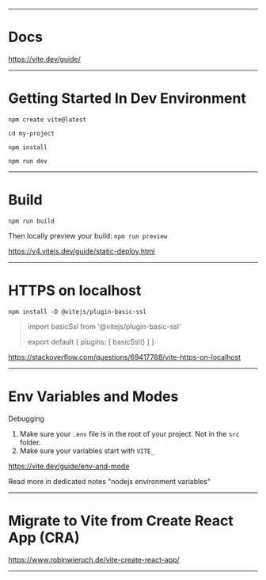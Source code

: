 
-------------------------------------------------------

# Docs

https://vite.dev/guide/

-------------------------------------------------------

# Getting Started In Dev Environment

`npm create vite@latest`

`cd my-project`

`npm install`

`npm run dev`

-------------------------------------------------------

# Build

`npm run build`

Then locally preview your build:
`npm run preview`

https://v4.vitejs.dev/guide/static-deploy.html

-------------------------------------------------------

# HTTPS on localhost

`npm install -D @vitejs/plugin-basic-ssl`

> import basicSsl from '@vitejs/plugin-basic-ssl'
> 
> export default {
>   plugins: [
>     basicSsl()
>   ]
> }

https://stackoverflow.com/questions/69417788/vite-https-on-localhost

-------------------------------------------------------

# Env Variables and Modes

Debugging
 1. Make sure your `.env` file is in the root of your project. Not in the `src` folder.
 2. Make sure your variables start with `VITE_`

https://vite.dev/guide/env-and-mode

Read more in dedicated notes "nodejs environment variables"

-------------------------------------------------------

# Migrate to Vite from Create React App (CRA)

https://www.robinwieruch.de/vite-create-react-app/

-------------------------------------------------------

